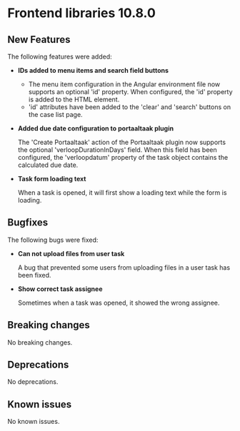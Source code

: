 # Frontend libraries 10.8.0

## New Features

The following features were added:

* **IDs added to menu items and search field buttons**

  - The menu item configuration in the Angular environment file now supports an optional 'id' property. When configured, the 'id' property is added to the HTML element.
  - 'id' attributes have been added to the 'clear' and 'search' buttons on the case list page.

* **Added due date configuration to portaaltaak plugin**

  The 'Create Portaaltaak' action of the Portaaltaak plugin now supports the optional 'verloopDurationInDays' field. 
  When this field has been configured, the 'verloopdatum' property of the task object contains the calculated due date. 

* **Task form loading text**

  When a task is opened, it will first show a loading text while the form is loading.

## Bugfixes

The following bugs were fixed:

* **Can not upload files from user task**

  A bug that prevented some users from uploading files in a user task has been fixed.

* **Show correct task assignee**

  Sometimes when a task was opened, it showed the wrong assignee.

## Breaking changes

No breaking changes.

## Deprecations

No deprecations.

## Known issues

No known issues.
